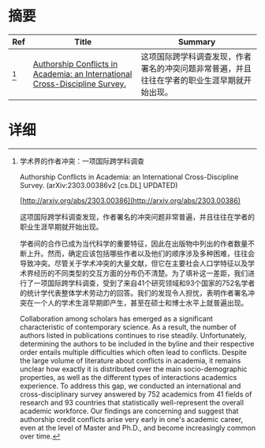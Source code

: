 # 摘要

| Ref | Title | Summary |
| --- | --- | --- |
| [^1] | [Authorship Conflicts in Academia: an International Cross-Discipline Survey.](http://arxiv.org/abs/2303.00386) | 这项国际跨学科调查发现，作者署名的冲突问题非常普遍，并且往往在学者的职业生涯早期就开始出现。 |

# 详细

[^1]: 学术界的作者冲突：一项国际跨学科调查

    Authorship Conflicts in Academia: an International Cross-Discipline Survey. (arXiv:2303.00386v2 [cs.DL] UPDATED)

    [http://arxiv.org/abs/2303.00386](http://arxiv.org/abs/2303.00386)

    这项国际跨学科调查发现，作者署名的冲突问题非常普遍，并且往往在学者的职业生涯早期就开始出现。

    

    学者间的合作已成为当代科学的重要特征，因此在出版物中列出的作者数量不断上升。然而，确定应该包括哪些作者以及他们的顺序涉及多种困难，往往会导致冲突。尽管关于学术冲突的大量文献，但它在主要社会人口学特征以及学术界经历的不同类型的交互方面的分布仍不清楚。为了填补这一差距，我们进行了一项国际跨学科调查，受到了来自41个研究领域和93个国家的752名学者的统计学代表整体学术劳动力的回答。我们的发现令人担忧，表明作者署名冲突在一个人的学术生涯早期即产生，甚至在硕士和博士水平上就普遍出现。

    Collaboration among scholars has emerged as a significant characteristic of contemporary science. As a result, the number of authors listed in publications continues to rise steadily. Unfortunately, determining the authors to be included in the byline and their respective order entails multiple difficulties which often lead to conflicts. Despite the large volume of literature about conflicts in academia, it remains unclear how exactly it is distributed over the main socio-demographic properties, as well as the different types of interactions academics experience. To address this gap, we conducted an international and cross-disciplinary survey answered by 752 academics from 41 fields of research and 93 countries that statistically well-represent the overall academic workforce. Our findings are concerning and suggest that authorship credit conflicts arise very early in one's academic career, even at the level of Master and Ph.D., and become increasingly common over time.
    

